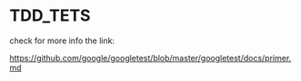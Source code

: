 # TDD_TETS

check for more info the link:

https://github.com/google/googletest/blob/master/googletest/docs/primer.md
